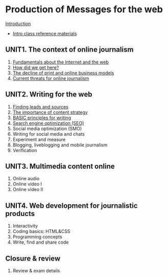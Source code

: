 # Production of Messages for the web

[Introduction](https://mberasategi.github.io/MSGW/intro)

- [Intro class reference materials](/MSGW/intro/intro-class.htm)

## UNIT1. The context of online journalism

1. [Fundamentals about the Internet and the web](unit1/unit10.htm)
1. [How did we get here?](unit1/unit11.htm)
1. [The decline of print and online business models](unit1/unit12.htm)
1. [Current threats for online journalism](unit1/unit13.htm)

## UNIT2. Writing for the web

1. [Finding leads and sources](unit2/unit21.htm)
2. [The importance of content strategy](unit2/unit22.htm)
3. [BASIC principles for writing](unit2/unit23-writing.htm)
4. [Search engine optimization (SEO)](unit2/unit24-seo.htm)
5. Social media optimization (SMO)
6. Writing for social media and chats
7. Experiment and measure
8. Blogging, liveblogging and mobile journalism
9. Verification

## UNIT3. Multimedia content online

1. Online audio
2. Online video I
3. Online video II

## UNIT4. Web development for journalistic products

1. Interactivity
2. Coding basics: HTML&CSS
3. Programming concepts
4. Write, find and share code

## Closure & review

1. Review & exam details

